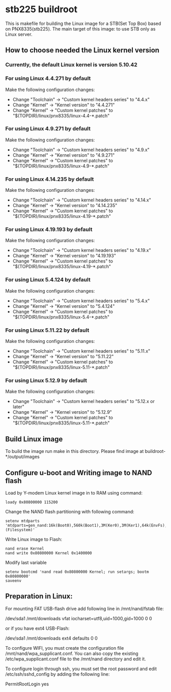 # stb225 buildroot
This is makefile for building the Linux image for a STB(Set Top Box) based on PNX8335(stb225).
The main target of this image: to use STB only as Linux server.

## How to choose needed the Linux kernel version

### Currently, the default Linux kernel is version 5.10.42

### For using Linux 4.4.271 by default
Make the following configuration changes:
* Change "Toolchain" -> "Custom kernel headers series" to "4.4.x"
* Change "Kernel" -> "Kernel version" to "4.4.271"
* Change "Kernel" -> "Custom kernel patches" to "$(TOPDIR)/linux/pnx8335/linux-4.4-*.patch"

### For using Linux 4.9.271 by default
Make the following configuration changes:
* Change "Toolchain" -> "Custom kernel headers series" to "4.9.x"
* Change "Kernel" -> "Kernel version" to "4.9.271"
* Change "Kernel" -> "Custom kernel patches" to "$(TOPDIR)/linux/pnx8335/linux-4.9-*.patch"

### For using Linux 4.14.235 by default
Make the following configuration changes:
* Change "Toolchain" -> "Custom kernel headers series" to "4.14.x"
* Change "Kernel" -> "Kernel version" to "4.14.235"
* Change "Kernel" -> "Custom kernel patches" to "$(TOPDIR)/linux/pnx8335/linux-4.19-*.patch"

### For using Linux 4.19.193 by default
Make the following configuration changes:
* Change "Toolchain" -> "Custom kernel headers series" to "4.19.x"
* Change "Kernel" -> "Kernel version" to "4.19.193"
* Change "Kernel" -> "Custom kernel patches" to "$(TOPDIR)/linux/pnx8335/linux-4.19-*.patch"

### For using Linux 5.4.124 by default
Make the following configuration changes:
* Change "Toolchain" -> "Custom kernel headers series" to "5.4.x"
* Change "Kernel" -> "Kernel version" to "5.4.124"
* Change "Kernel" -> "Custom kernel patches" to "$(TOPDIR)/linux/pnx8335/linux-5.4-*.patch"

### For using Linux 5.11.22 by default
Make the following configuration changes:
* Change "Toolchain" -> "Custom kernel headers series" to "5.11.x"
* Change "Kernel" -> "Kernel version" to "5.11.22"
* Change "Kernel" -> "Custom kernel patches" to "$(TOPDIR)/linux/pnx8335/linux-5.11-*.patch"

### For using Linux 5.12.9 by default
Make the following configuration changes:
* Change "Toolchain" -> "Custom kernel headers series" to "5.12.x or later"
* Change "Kernel" -> "Kernel version" to "5.12.9"
* Change "Kernel" -> "Custom kernel patches" to "$(TOPDIR)/linux/pnx8335/linux-5.11-*.patch"


## Build Linux image
To build the image run make in this directory.
Please find image at buildroot-*/output/images

## Configure u-boot and Writing image to NAND flash
Load by Y-modem Linux kernel image in to RAM using command:

```
loady 0x80800000 115200
```

Change the NAND flash partitioning with following command:

```
setenv mtdparts 'mtdparts=gen_nand:16k(Boot0),560k(Boot1),3M(Ker0),3M(Ker1),64k(EnvFs),20M(Kernel),-(Filesystem)'
```

Write Linux image to Flash:

```
nand erase Kernel
nand write 0x80800000 Kernel 0x1400000
```

Modify last variable

```
setenv bootcmd 'nand read 0x80800000 Kernel; run setargs; bootm 0x80800000'
saveenv
```

## Preparation in Linux:
For mounting FAT USB-flash drive add following line in /mnt/nand/fstab file:

/dev/sda1 /mnt/downloads   vfat  iocharset=utf8,uid=1000,gid=1000 0 0

or if you have ext4 USB-Flash:

/dev/sda1 /mnt/downloads   ext4  defaults 0 0

To configure WIFI, you must create the configuration file /mnt/nand/wpa_supplicant.conf.
You can also copy the existing /etc/wpa_supplicant.conf file to the /mnt/nand directory and edit it.

To configure login through ssh, you must set the root password and edit /etc/ssh/sshd_config by adding the following line:

PermitRootLogin yes
